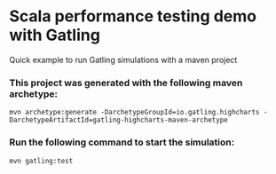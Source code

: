 # Scala performance testing demo with Gatling
Quick example to run Gatling simulations with a maven project

### This project was generated with the following maven archetype:
 `mvn archetype:generate -DarchetypeGroupId=io.gatling.highcharts -DarchetypeArtifactId=gatling-highcharts-maven-archetype`

### Run the following command to start the simulation:
`mvn gatling:test`
